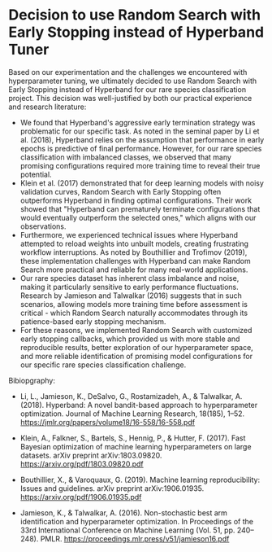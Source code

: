# Decision to use Random Search with Early Stopping instead of Hyperband Tuner
Based on our experimentation and the challenges we encountered with hyperparameter tuning, we ultimately decided to use Random Search with Early Stopping instead of Hyperband for our rare species classification project. This decision was well-justified by both our practical experience and research literature:
- We found that Hyperband's aggressive early termination strategy was problematic for our specific task. As noted in the seminal paper by Li et al. (2018), Hyperband relies on the assumption that performance in early epochs is predictive of final performance. However, for our rare species classification with imbalanced classes, we observed that many promising configurations required more training time to reveal their true potential.
- Klein et al. (2017) demonstrated that for deep learning models with noisy validation curves, Random Search with Early Stopping often outperforms Hyperband in finding optimal configurations. Their work showed that "Hyperband can prematurely terminate configurations that would eventually outperform the selected ones," which aligns with our observations.
- Furthermore, we experienced technical issues where Hyperband attempted to reload weights into unbuilt models, creating frustrating workflow interruptions. As noted by Bouthillier and Trofimov (2019), these implementation challenges with Hyperband can make Random Search more practical and reliable for many real-world applications.
- Our rare species dataset has inherent class imbalance and noise, making it particularly sensitive to early performance fluctuations. Research by Jamieson and Talwalkar (2016) suggests that in such scenarios, allowing models more training time before assessment is critical - which Random Search naturally accommodates through its patience-based early stopping mechanism.
- For these reasons, we implemented Random Search with customized early stopping callbacks, which provided us with more stable and reproducible results, better exploration of our hyperparameter space, and more reliable identification of promising model configurations for our specific rare species classification challenge.

Bibiopgraphy:

- Li, L., Jamieson, K., DeSalvo, G., Rostamizadeh, A., & Talwalkar, A. (2018). Hyperband: A novel bandit-based approach to hyperparameter optimization. Journal of Machine Learning Research, 18(185), 1–52.
https://jmlr.org/papers/volume18/16-558/16-558.pdf

- Klein, A., Falkner, S., Bartels, S., Hennig, P., & Hutter, F. (2017). Fast Bayesian optimization of machine learning hyperparameters on large datasets. arXiv preprint arXiv:1803.09820.
https://arxiv.org/pdf/1803.09820.pdf

- Bouthillier, X., & Varoquaux, G. (2019). Machine learning reproducibility: Issues and guidelines. arXiv preprint arXiv:1906.01935.
https://arxiv.org/pdf/1906.01935.pdf

- Jamieson, K., & Talwalkar, A. (2016). Non-stochastic best arm identification and hyperparameter optimization. In Proceedings of the 33rd International Conference on Machine Learning (Vol. 51, pp. 240–248). PMLR.
https://proceedings.mlr.press/v51/jamieson16.pdf

